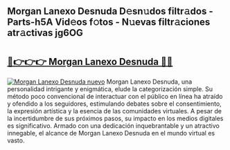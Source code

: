 ## Morgan Lanexo Desnuda D𝚎sn𝚞dos filtr𝚊dos - Parts-h5A Vid𝚎os f𝚘tos - N𝚞evas filtr𝚊ciones atr𝚊ctivas jg6OG

# <h2><a href="http://mbden1e.tromn.icu/?c=Morgan+Lanexo+Desnuda">🔗👉👉👉 Morgan Lanexo Desnuda 🔗🔗</a></h2>

[![Morgan Lanexo Desnuda nuevo](https://i.imgur.com/pEAQMta.gif)](http://mbden1e.tromn.icu/?c=Morgan+Lanexo+Desnuda)
Morgan Lanexo Desnuda, una personalidad intrigante y enigmática, elude la categorización simple. Su método poco convencional de interactuar con el público en línea ha atraído y ofendido a los seguidores, estimulando debates sobre el consentimiento, la expresión artística y la esencia de las comunidades virtuales. A pesar de la incertidumbre de sus próximos pasos, su impacto en los medios digitales es significativo. Armado con una dedicación inquebrantable y un atractivo innegable, el alcance de Morgan Lanexo Desnuda en el mundo virtual es vasto.
